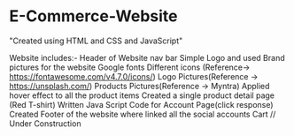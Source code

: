 # E-Commerce-Website
"Created using HTML and CSS and JavaScript"

Website includes:-
Header of Website
nav bar
Simple Logo and used Brand pictures for the website
Google fonts
Different icons (Reference-> https://fontawesome.com/v4.7.0/icons/)
Logo Pictures(Reference -> https://unsplash.com/)
Products Pictures(Reference -> Myntra)
Applied hover effect to all the product items
Created a single product detail page (Red T-shirt)
Written Java Script Code for Account Page(click response)
Created Footer of the website where linked all the social accounts
Cart // Under Construction
